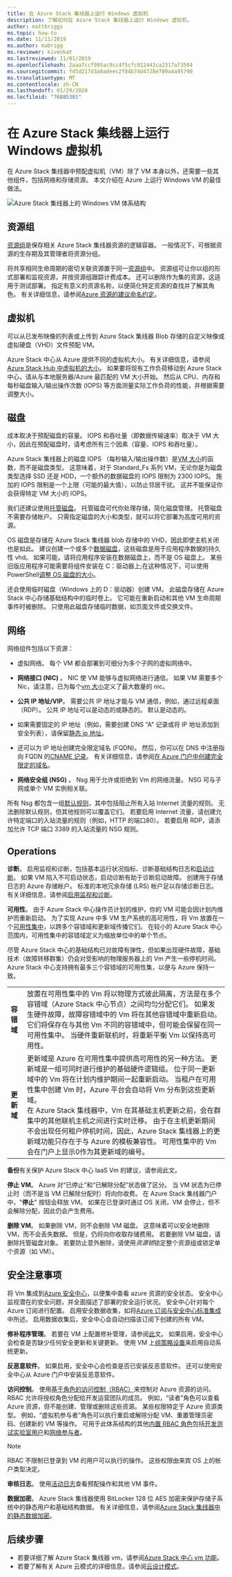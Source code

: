 ```yaml
---
title: 在 Azure Stack 集线器上运行 Windows 虚拟机
description: 了解如何在 Azure Stack 集线器上运行 Windows 虚拟机。
author: mattbriggs
ms.topic: how-to
ms.date: 11/11/2019
ms.author: mabrigg
ms.reviewer: kivenkat
ms.lastreviewed: 11/01/2019
ms.openlocfilehash: 2aaa7ccf995ac9cc4f5cfc012441ca2317af3504
ms.sourcegitcommit: fd5d217d3a8adeec2f04b74d4728e709a4a95790
ms.translationtype: MT
ms.contentlocale: zh-CN
ms.lasthandoff: 01/29/2020
ms.locfileid: "76885301"
---
```

# <a name="run-a-windows-virtual-machine-on-azure-stack-hub"></a>在 Azure Stack 集线器上运行 Windows 虚拟机

在 Azure Stack 集线器中预配虚拟机（VM）除了 VM 本身以外，还需要一些其他组件，包括网络和存储资源。 本文介绍在 Azure 上运行 Windows VM 的最佳做法。

![Azure Stack 集线器上的 Windows VM 体系结构](./media/iaas-architecture-vm-windows/image1.png)

## <a name="resource-group"></a>资源组

[资源组](https://docs.microsoft.com/azure/azure-resource-manager/resource-group-overview)是保存相关 Azure Stack 集线器资源的逻辑容器。 一般情况下，可根据资源的生存期及其管理者将资源分组。

将共享相同生命周期的密切关联资源置于同一[资源组](https://docs.microsoft.com/azure/azure-resource-manager/resource-group-overview)中。 资源组可让你以组的形式部署和监视资源，并按资源组跟踪计费成本。 还可以删除作为集的资源，这适用于测试部署。 指定有意义的资源名称，以便简化特定资源的查找并了解其角色。 有关详细信息，请参阅[Azure 资源的建议命名约定](https://docs.microsoft.com/azure/architecture/best-practices/naming-conventions)。

## <a name="virtual-machine"></a>虚拟机

可以从已发布映像的列表或上传到 Azure Stack 集线器 Blob 存储的自定义映像或虚拟硬盘（VHD）文件预配 VM。

Azure Stack 中心从 Azure 提供不同的虚拟机大小。 有关详细信息，请参阅[Azure Stack Hub 中虚拟机的大小](https://docs.microsoft.com/azure-stack/user/azure-stack-vm-sizes)。 如果要将现有工作负荷移动到 Azure Stack 中心，请从与本地服务器/Azure 最匹配的 VM 大小开始。 然后从 CPU、内存和每秒磁盘输入/输出操作次数 (IOPS) 等方面测量实际工作负荷的性能，并根据需要调整大小。

## <a name="disks"></a>磁盘

成本取决于预配磁盘的容量。 IOPS 和吞吐量（即数据传输速率）取决于 VM 大小，因此在预配磁盘时，请考虑所有三个因素（容量、IOPS 和吞吐量）。

Azure Stack 集线器上的磁盘 IOPS （每秒输入/输出操作数）是[VM 大小](https://docs.microsoft.com/azure-stack/user/azure-stack-vm-sizes)的函数，而不是磁盘类型。 这意味着，对于 Standard_Fs 系列 VM，无论你是为磁盘类型选择 SSD 还是 HDD，一个额外的数据磁盘的 IOPS 限制为 2300 IOPS。 施加的 IOPS 限制是一个上限（可能的最大值），以防止邻居干扰。 这并不能保证你会获得特定 VM 大小的 IOPS。

我们还建议使用[托管磁盘](https://docs.microsoft.com/azure-stack/user/azure-stack-managed-disk-considerations)。 托管磁盘可代你处理存储，简化磁盘管理。 托管磁盘不需要存储帐户。 只需指定磁盘的大小和类型，就可以将它部署为高度可用的资源。

OS 磁盘是存储在 Azure Stack 集线器 blob 存储中的 VHD，因此即使主机关闭也是如此。 建议创建一个或多个[数据磁盘](https://docs.microsoft.com/azure-stack/user/azure-stack-manage-vm-disks)，这些磁盘是用于应用程序数据的持久性 vhd。 如果可能，请将应用程序安装在数据磁盘上，而不是 OS 磁盘上。 某些旧版应用程序可能需要将组件安装在 C：驱动器上;在这种情况下，可以使用 PowerShell[调整 OS 磁盘的大小](https://docs.microsoft.com/azure/virtual-machines/virtual-machines-windows-expand-os-disk)。

还会使用临时磁盘（Windows 上的 D：驱动器）创建 VM。 此磁盘存储在 Azure Stack 中心存储基础结构中的临时卷上。 它可能在重新启动和其他 VM 生命周期事件时被删除。 只使用此磁盘存储临时数据，如页面文件或交换文件。

## <a name="network"></a>网络

网络组件包括以下资源：

-   虚拟网络。 每个 VM 都会部署到可细分为多个子网的虚拟网络中。

-   **网络接口 (NIC)** 。 NIC 使 VM 能够与虚拟网络进行通信。 如果 VM 需要多个 Nic，请注意，已为每个[vm 大小](https://docs.microsoft.com/azure-stack/user/azure-stack-vm-sizes)定义了最大数量的 nic。

-   **公共 IP 地址/VIP**。 需要公共 IP 地址才能与 VM 通信，例如，通过远程桌面（RDP）。 公共 IP 地址可以是动态的或静态的。 默认是动态的。

-   如果需要固定的 IP 地址（例如，需要创建 DNS "A" 记录或将 IP 地址添加到安全列表），请保留[静态 ip 地址](https://docs.microsoft.com/azure/virtual-network/virtual-networks-reserved-public-ip)。

-   还可以为 IP 地址创建完全限定域名 (FQDN)。 然后，你可以在 DNS 中注册指向 FQDN 的[CNAME 记录](https://en.wikipedia.org/wiki/CNAME_record)。 有关详细信息，请参阅[在 Azure 门户中创建完全限定的域名](https://docs.microsoft.com/azure/virtual-machines/virtual-machines-windows-portal-create-fqdn)。

-   **网络安全组 (NSG)** 。 Nsg 用于允许或拒绝到 Vm 的网络流量。 NSG 可与子网或单个 VM 实例相关联。

所有 Nsg 都包含一组[默认规则](https://docs.microsoft.com/azure/virtual-network/security-overview#default-security-rules)，其中包括阻止所有入站 Internet 流量的规则。 无法删除默认规则，但其他规则可以覆盖它们。 若要启用 Internet 流量，请创建允许特定端口的入站流量的规则（例如，HTTP 的端口80）。 若要启用 RDP，请添加允许 TCP 端口 3389 的入站流量的 NSG 规则。

## <a name="operations"></a>Operations

**诊断**。 启用监视和诊断，包括基本运行状况指标、诊断基础结构日志和[启动诊断](https://azure.microsoft.com/blog/boot-diagnostics-for-virtual-machines-v2/)。 如果 VM 陷入不可启动状态，启动诊断有助于诊断启动故障。 创建用于存储日志的 Azure 存储帐户。 标准的本地冗余存储 (LRS) 帐户足以存储诊断日志。 有关详细信息，请参阅[启用监视和诊断](https://docs.microsoft.com/azure-stack/user/azure-stack-metrics-azure-data)。

**可用性**。 由于 Azure Stack 中心操作员计划的维护，你的 VM 可能会因计划内维护而重新启动。 为了实现 Azure 中多 VM 生产系统的高可用性，将 Vm 放置在一个[可用性集中](https://docs.microsoft.com/azure/virtual-machines/windows/manage-availability#configure-multiple-virtual-machines-in-an-availability-set-for-redundancy)，以跨多个容错域和更新域传播它们。 在较小的 Azure Stack 中心范围内，可用性集中的容错域定义为缩放单位中的单个节点。  

尽管 Azure Stack 中心的基础结构已对故障有弹性，但如果出现硬件故障，基础技术（故障转移群集）仍会对受影响的物理服务器上的 Vm 产生一些停机时间。 Azure Stack 中心支持拥有最多三个容错域的可用性集，以便与 Azure 保持一致。

|                   |             |
|-------------------|-------------|
| **容错域** | 放置在可用性集中的 Vm 将以物理方式彼此隔离，方法是在多个容错域（Azure Stack 中心节点）之间均匀分配它们。 如果发生硬件故障，故障容错域中的 Vm 将在其他容错域中重新启动。 它们将保存在与其他 Vm 不同的容错域中，但可能会保留在同一可用性集中。 当硬件重新联机时，将重新平衡 Vm 以保持高可用性。 |
| **更新域**| 更新域是 Azure 在可用性集中提供高可用性的另一种方法。 更新域是一组可同时进行维护的基础硬件逻辑组。 位于同一更新域中的 Vm 将在计划内维护期间一起重新启动。 当租户在可用性集中创建 Vm 时，Azure 平台会自动将 Vm 分布到这些更新域。 <br>在 Azure Stack 集线器中，Vm 在其基础主机更新之前，会在群集中的其他联机主机之间进行实时迁移。 由于在主机更新期间不会出现任何租户停机时间，因此，Azure Stack 集线器上的更新域功能只存在于与 Azure 的模板兼容性。 可用性集中的 Vm 会在门户上显示0作为其更新域的编号。 |

**备份**有关保护 Azure Stack 中心 IaaS Vm 的建议，请参阅此文。

**停止 VM**。 Azure 对“已停止”和“已解除分配”状态做了区分。 当 VM 状态为已停止时（而不是当 VM 已解除分配时）将向你收费。 在 Azure Stack 集线器门户中，"**停止**" 按钮会释放 VM。 如果在已登录时通过 OS 关闭，VM 会停止，但不会解除分配，因此仍会产生费用。

**删除 VM**。 如果删除 VM，则不会删除 VM 磁盘。 这意味着可以安全地删除 VM，而不会丢失数据。 但是，仍将向你收取存储费用。 若要删除 VM 磁盘，请删除托管磁盘对象。 若要防止意外删除，请使用*资源锁*锁定整个资源组或锁定单个资源（如 VM）。

## <a name="security-considerations"></a>安全注意事项

将 Vm 集成到[Azure 安全中心](https://docs.microsoft.com/azure/security-center/quick-onboard-azure-stack)，以便集中查看 azure 资源的安全状态。 安全中心监视潜在的安全问题，并全面描述了部署的安全运行状况。 安全中心针对每个 Azure 订阅进行配置。 启用安全数据收集，如将[Azure 订阅与安全中心标准集成](https://docs.microsoft.com/azure/security-center/security-center-get-started)中所述。 启用数据收集后，安全中心会自动扫描该订阅下创建的所有 VM。

**修补程序管理**。 若要在 VM 上配置修补管理，请参阅[此](https://docs.microsoft.com/azure-stack/user/vm-update-management)文。 如果启用，安全中心会检查是否缺少任何安全更新和关键更新。 使用 VM 上[组策略设置](https://docs.microsoft.com/windows-server/administration/windows-server-update-services/deploy/4-configure-group-policy-settings-for-automatic-updates)来启用自动系统更新。

**反恶意软件**。 如果启用，安全中心会检查是否已安装反恶意软件。 还可以使用安全中心从 Azure 门户中安装反恶意软件。

**访问控制**。 使用[基于角色的访问控制（RBAC）](https://docs.microsoft.com/azure/active-directory/role-based-access-control-what-is)来控制对 Azure 资源的访问。 RBAC 允许将授权角色分配给开发运营团队的成员。 例如，“读者”角色可以查看 Azure 资源，但不能创建、管理或删除这些资源。 某些权限特定于 Azure 资源类型。 例如，“虚拟机参与者”角色可以执行重启或解除分配 VM、重置管理员密码、创建新的 VM 等操作。 可用于此体系结构的其他[内置 RBAC 角色](https://docs.microsoft.com/azure/active-directory/role-based-access-built-in-roles)包括[开发测试实验室用户](https://docs.microsoft.com/azure/active-directory/role-based-access-built-in-roles#devtest-labs-user)和[网络参与者](https://docs.microsoft.com/azure/active-directory/role-based-access-built-in-roles#network-contributor)。

> [!Note]  
> RBAC 不限制已登录到 VM 的用户可以执行的操作。 这些权限由来宾 OS 上的帐户类型决定。

**审核日志**。 使用[活动日志](https://docs.microsoft.com/azure-stack/user/azure-stack-metrics-azure-data?#activity-log)查看预配操作和其他 VM 事件。

**数据加密**。 Azure Stack 集线器使用 BitLocker 128 位 AES 加密来保护存储子系统中的静态用户和基础结构数据。 有关详细信息，请参阅[Azure Stack 集线器中的静态数据加密](https://docs.microsoft.com/azure-stack/operator/azure-stack-security-bitlocker)。


## <a name="next-steps"></a>后续步骤

- 若要详细了解 Azure Stack 集线器 vm，请参阅[Azure Stack 中心 vm 功能](azure-stack-vm-considerations.md)。  
- 若要了解有关 Azure 云模式的详细信息，请参阅[云设计模式](https://docs.microsoft.com/azure/architecture/patterns)。
